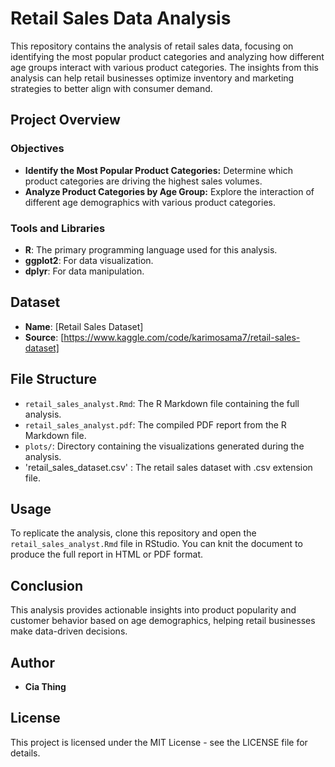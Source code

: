 # Retail Sales Data Analysis

This repository contains the analysis of retail sales data, focusing on identifying the most popular product categories and analyzing how different age groups interact with various product categories. The insights from this analysis can help retail businesses optimize inventory and marketing strategies to better align with consumer demand.

## Project Overview

### Objectives
- **Identify the Most Popular Product Categories:** Determine which product categories are driving the highest sales volumes.
- **Analyze Product Categories by Age Group:** Explore the interaction of different age demographics with various product categories.

### Tools and Libraries
- **R**: The primary programming language used for this analysis.
- **ggplot2**: For data visualization.
- **dplyr**: For data manipulation.

## Dataset

- **Name**: [Retail Sales Dataset] 
- **Source**: [https://www.kaggle.com/code/karimosama7/retail-sales-dataset]

## File Structure
- `retail_sales_analyst.Rmd`: The R Markdown file containing the full analysis.
- `retail_sales_analyst.pdf`: The compiled PDF report from the R Markdown file.
- `plots/`: Directory containing the visualizations generated during the analysis.
- 'retail_sales_dataset.csv' : The retail sales dataset with .csv extension file.

## Usage

To replicate the analysis, clone this repository and open the `retail_sales_analyst.Rmd` file in RStudio. You can knit the document to produce the full report in HTML or PDF format.

## Conclusion

This analysis provides actionable insights into product popularity and customer behavior based on age demographics, helping retail businesses make data-driven decisions.

## Author
- **Cia Thing**

## License
This project is licensed under the MIT License - see the LICENSE file for details.
